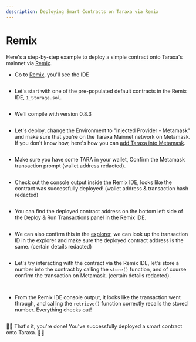```yaml
---
description: Deploying Smart Contracts on Taraxa via Remix
---
```


# Remix

Here's a step-by-step example to deploy a simple contract onto Taraxa's mainnet via [Remix](https://remix.ethereum.org/).&#x20;



* Go to [Remix](https://remix.ethereum.org/), you'll see the IDE

<figure><img src="../../.gitbook/assets/image (15).png" alt=""><figcaption></figcaption></figure>

* Let's start with one of the pre-populated default contracts in the Remix IDE, `1_Storage.sol`.&#x20;

<figure><img src="../../.gitbook/assets/image (4) (2).png" alt=""><figcaption></figcaption></figure>

* We'll compile with version 0.8.3

<figure><img src="../../.gitbook/assets/image (13) (1).png" alt=""><figcaption></figcaption></figure>

* Let's deploy, change the Environment to "Injected Provider - Metamask" and make sure that you're on the Taraxa Mainnet network on Metamask. If you don't know how, here's how you can [add Taraxa into Metamask](../../wallet/metamask.md).&#x20;

<figure><img src="../../.gitbook/assets/image (6) (3).png" alt=""><figcaption></figcaption></figure>

* Make sure you have some TARA in your wallet, Confirm the Metamask transaction prompt (wallet address redacted).&#x20;

<figure><img src="../../.gitbook/assets/image (2) (2).png" alt=""><figcaption></figcaption></figure>

* Check out the console output inside the Remix IDE, looks like the contract was successfully deployed! (wallet address & transaction hash redacted)&#x20;

<figure><img src="../../.gitbook/assets/image (1) (1) (2).png" alt=""><figcaption></figcaption></figure>

* You can find the deployed contract address on the bottom left side of the Deploy & Run Transactions panel in the Remix IDE.&#x20;

<figure><img src="../../.gitbook/assets/image (14) (1).png" alt=""><figcaption></figcaption></figure>

* We can also confirm this in the [explorer](https://explorer.mainnet.taraxa.io/), we can look up the transaction ID in the explorer and make sure the deployed contract address is the same. (certain details redacted)&#x20;

<figure><img src="../../.gitbook/assets/image (17).png" alt=""><figcaption></figcaption></figure>

* Let's try interacting with the contract via the Remix IDE, let's store a number into the contract by calling the `store()` function, and of course confirm the transaction on Metamask. (certain details redacted).&#x20;

<figure><img src="../../.gitbook/assets/image (12) (1).png" alt=""><figcaption></figcaption></figure>

<figure><img src="../../.gitbook/assets/image (16).png" alt=""><figcaption></figcaption></figure>

* From the Remix IDE console output, it looks like the transaction went through, and calling the `retrieve()` function correctly recalls the stored number. Everything checks out!&#x20;

<figure><img src="../../.gitbook/assets/image (21).png" alt=""><figcaption></figcaption></figure>

🎊🎊 That's it, you're done! You've successfully deployed a smart contract onto Taraxa. 🎊🎊
